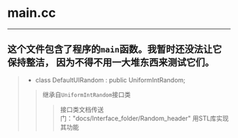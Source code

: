 # main.cc
---
这个文件包含了程序的`main`函数。我暂时还没法让它保持整洁，
因为不得不用一大堆东西来测试它们。
---
> * class DefaultUIRandom : public UniformIntRandom;
>> 继承自`UniformIntRandom`接口类
>>> 接口类文档传送门："docs/Interface\_folder/Random\_header"
>> 用STL库实现其功能

